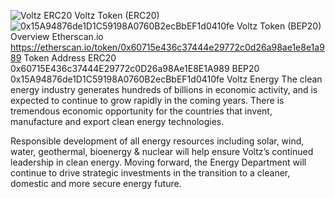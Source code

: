 ![Voltz ERC20](https://user-images.githubusercontent.com/106861778/174758432-44244aa3-51bb-45f0-a426-dd3e20985e2c.png)
Voltz Token (ERC20)
![0x15A94876de1D1C59198A0760B2ecBbEF1d0410fe](https://user-images.githubusercontent.com/106861778/174761125-0098bde8-e5d1-4600-83b1-c1eb34cc6ea6.png)
Voltz Token (BEP20)
Overview
Etherscan.io
https://etherscan.io/token/0x60715e436c37444e29772c0d26a98ae1e8e1a989
Token Address
ERC20
0x60715E436c37444E29772c0D26a98Ae1E8E1A989
BEP20
0x15A94876de1D1C59198A0760B2ecBbEF1d0410fe
Voltz Energy
The clean energy industry generates hundreds of billions in economic activity, and is expected to continue to grow rapidly in the coming years. There is tremendous economic opportunity for the countries that invent, manufacture and export clean energy technologies.

Responsible development of all energy resources  including solar, wind, water, geothermal, bioenergy & nuclear will help ensure Voltz’s continued leadership in clean energy. Moving forward, the Energy Department will continue to drive strategic investments in the transition to a cleaner, domestic and more secure energy future.

